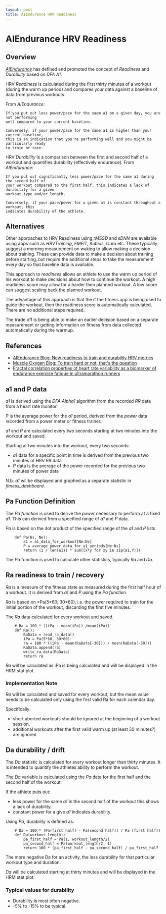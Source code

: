 ```yaml
---
layout: post
title: AIEndurance HRV Readiness
---
```

# AIEndurance HRV Readiness
## Overview 

[*AIEndurance*](https://aiendurance.com/) has defined and promoted the concept of *Readiness* and *Durability* based on *DFA A1*.

HRV *Readiness* is calculated during the first thirty minutes of a workout (during the warm up period) and compares
your data against a baseline of data from previous workouts. 

From *AIEndurance*:
```
If you put out less power/pace for the saem a1 on a given day, you are not performing 
well compared to your current baseline.

Conversely, if your power/pace for the same a1 is higher than your current baseline, 
this is an indication that you're performing well and you might be particularly ready 
to train or race.
```

HRV *Durability* is a comparison between the first and second half of a workout and quantifies durability (effectively endurance).
From *AIEndurance*:
```
If you put out significantly less power/pace for the same a1 during the second half of 
your workout compared to the first half, this indicates a lack of durability for a given 
workout type and/or length.

Conversely, if your pace/power for a given a1 is constant throughout a workout, this 
indicates durability of the athlete.
```

## Alternatives

Other approaches to HRV Readiness using *rMSSD* and *sDNN* are available using apps such as *HRVTraining*, *EMFIT*, *Kubios*, *Oura* etc.
These typically suggest a morning measurement on waking to allow making a decision about training. These can provide data to make a
decision about training before starting, but require the additional steps to take the measurement every day so that baseline data is 
available.

This approach to *readiness* allows an athlete to use the warm up period of his workout to make decisions about how to continue the workout. 
A high readiness score may allow for a harder then planned workout. A low score can suggest scaling back the planned workout. 

The advantage of this approach is that the if the fitness app is being used to guide the workout, then the readiness score is automatically calculated. 
There are no additional steps required. 

The trade off is being able to make an earlier decision based on a separate measurement or getting information on fitness
from data collected automatically during the warmup.


## References
- [AIEndurance Blog: New readiness to train and durability HRV metrics](https://aiendurance.com/blog/readiness-to-train-and-durability-hrv-metrics)
- [Muscle Oxygen Blog: To train hard or not, that's the question ](http://www.muscleoxygentraining.com/2021/08/to-train-hard-or-not-thats-question.html)
- [Fractal correlation properties of heart rate variability as a biomarker of endurance exercise fatigue in ultramarathon runners](https://physoc.onlinelibrary.wiley.com/doi/full/10.14814/phy2.14956)


## a1 and P data

*a1* is derived using the *DFA Alpha1* algorithm from the recorded *RR* data from a heart rate monitor.

*P* is the average power for the *a1* period, derived from the *power* data recorded from a power meter or fitness trainer.

*a1* and *P* are calculated every two seconds starting at two minutes into the workout and saved.

Starting at two minutes into the workout, every two seconds:
- *a1* data for a specific point in time is derived from the previous two minutes of HRV RR data 
- *P* data is the average of the power recorded for the previous two minutes of power data

N.b.  *a1* wil be displayed and graphed as a separate statistic in *fitness_dashboard*.


## Pa Function Definition

The *Pa function* is used to derive the *power* necessary to perform at a fixed *a1*. This can derived from a specified range of *a1* and *P* data. 

*Pa* is based on the dot product of the specified range of the *a1* and *P* lists.

```
    def Pa(Ns, Ne):
        a1 = a1_data_for_workout[Ne:Ns]
        P = average_power_data_for_a1_periods[Ne:Ns]
        return (1 / len(a1)) * sum([x*y for xy in zip(a1,P)])
```

The *Pa* function is used to calculate other statistics, typically *Ra* and *Da*.

## Ra readiness to train / recovery

*Ra* is a measure of the fitness state as measured during the first half hour of a workout. It is derived from *a1* and *P* using the *Pa function*. 

*Ra* is based on *Pa(5\*60, 30\*60), i.e. the power required to train for the initial portion of the workout, discarding the first five minutes. 

The *Ra* data calculated for every workout and saved. 

```
    # Ra = 100 * ((iPa - mean(iPa)) /mean(iPa))
    def Ra():
        RaData = read_ra_data()
        iPa = Pa(5*60, 30*60):
        ra = 100 * ((iPa - mean(RaData[-30])) / mean(RaData[-30]))
        RaData.append(ra)
        write_ra_data(RaData)
        return ra
```

*Ra* will be calculated as iPa is being calculated and will be displayed in the HRM stat plot.

### Implementation Note

*Ra* will be calculated and saved for every workout, but the mean value needs to be calculated only using the first valid Ra
for each calendar day. 

Specifically: 
- short aborted workouts should be ignored at the beginning of a workout session.
- additional workouts after the first valid warm up (at least 30 minutes?) are ignored


## Da durability / drift

The *Da* statistic is calculated for every workout longer than thirty minutes. It is intended to quantify the athletes ability to
perform the workout.

The *Da* variable is calculated using the *Pa* data for the first half and the second half of the workout. 

If the athlete puts out:
- less power for the same *a1* in the second half of the workout this shows a lack of durability. 
- constant power for a give *a1* indicates durability. 

Using *Pa*, durability is defined as:

```
    # Da = 100 * (Pa(first half) - Pa(second half)) / Pa (first half))
    def Da(workout_length):
        pa_first_half = Pa(1, workout_length/2)
        pa_second_half = Pa(workout_length/2, 1)
        return 100 * (pa_first_half - pa_second_half) / pa_first_half
```

The more negative Da for an activity, the less durability for that particular workout type and duration.

*Da* will be calculated starting at thirty minutes and will be displayed in the HRM stat plot. 

### Typical values for durability

- Durability is most often negative. 
- -5% to -15% to be typical. 




